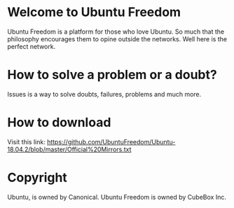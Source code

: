 # Welcome to Ubuntu Freedom
Ubuntu Freedom is a platform for those who love Ubuntu. So much that the philosophy encourages them to opine outside the networks. Well here is the perfect network.

# How to solve a problem or a doubt?
Issues is a way to solve doubts, failures, problems and much more.

# How to download
Visit this link: https://github.com/UbuntuFreedom/Ubuntu-18.04.2/blob/master/Official%20Mirrors.txt

# Copyright
Ubuntu, is owned by Canonical. Ubuntu Freedom is owned by CubeBox Inc.
